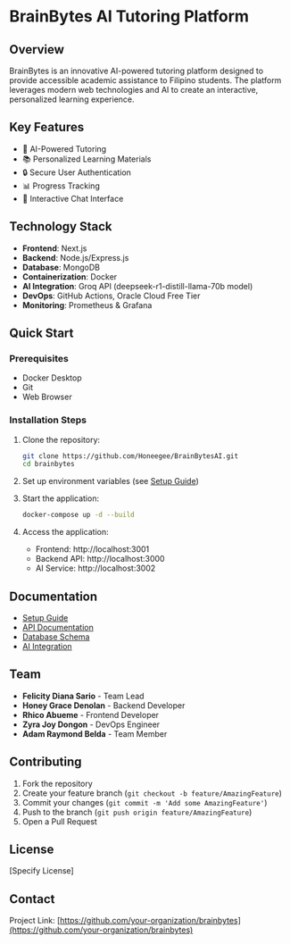 # BrainBytes AI Tutoring Platform

## Overview

BrainBytes is an innovative AI-powered tutoring platform designed to provide accessible academic assistance to Filipino students. The platform leverages modern web technologies and AI to create an interactive, personalized learning experience.

## Key Features

- 🤖 AI-Powered Tutoring
- 📚 Personalized Learning Materials
- 🔒 Secure User Authentication
- 📊 Progress Tracking
- 💬 Interactive Chat Interface

## Technology Stack

- **Frontend**: Next.js
- **Backend**: Node.js/Express.js
- **Database**: MongoDB
- **Containerization**: Docker
- **AI Integration**: Groq API (deepseek-r1-distill-llama-70b model)
- **DevOps**: GitHub Actions, Oracle Cloud Free Tier
- **Monitoring**: Prometheus & Grafana

## Quick Start

### Prerequisites

- Docker Desktop
- Git
- Web Browser

### Installation Steps

1. Clone the repository:
   ```bash
   git clone https://github.com/Honeegee/BrainBytesAI.git
   cd brainbytes
   ```

2. Set up environment variables (see [Setup Guide](SETUP.md))

3. Start the application:
   ```bash
   docker-compose up -d --build
   ```

4. Access the application:
   - Frontend: http://localhost:3001
   - Backend API: http://localhost:3000
   - AI Service: http://localhost:3002

## Documentation

- [Setup Guide](SETUP.md)
- [API Documentation](API.md)
- [Database Schema](DATABASE.md)
- [AI Integration](AI_INTEGRATION.md)

## Team

- **Felicity Diana Sario** - Team Lead
- **Honey Grace Denolan** - Backend Developer
- **Rhico Abueme** - Frontend Developer
- **Zyra Joy Dongon** - DevOps Engineer
- **Adam Raymond Belda** - Team Member

## Contributing

1. Fork the repository
2. Create your feature branch (`git checkout -b feature/AmazingFeature`)
3. Commit your changes (`git commit -m 'Add some AmazingFeature'`)
4. Push to the branch (`git push origin feature/AmazingFeature`)
5. Open a Pull Request

## License

[Specify License]

## Contact

Project Link: [https://github.com/your-organization/brainbytes](https://github.com/your-organization/brainbytes)